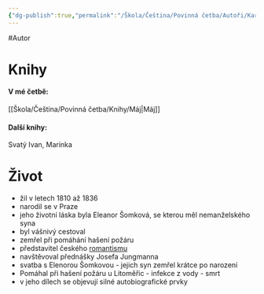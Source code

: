 ```yaml
---
{"dg-publish":true,"permalink":"/Škola/Čeština/Povinná četba/Autoři/Karel Hynek Mácha/","created":"1980-01-01T00:00:00.000+01:00","updated":"2024-03-18T08:54:42.760+01:00"}
---
```


#Autor 
# Knihy
#### V mé četbě:
[[Škola/Čeština/Povinná četba/Knihy/Máj\|Máj]]
#### Další knihy:
Svatý Ivan, Marinka
# Život
- žil v letech 1810 až 1836
- narodil se v Praze
- jeho životní láska byla Eleanor Šomková, se kterou měl nemanželského syna
- byl vášnivý cestoval
- zemřel při pomáhání hašení požáru
- představitel českého [romantismu](Romantismus.md)
- navštěvoval přednášky Josefa Jungmanna
- svatba s Elenorou Šomkovou - jejich syn zemřel krátce po narození
- Pomáhal při hašení požáru u Litoměřic - infekce z vody - smrt
- v jeho dílech se objevují silné autobiografické prvky

